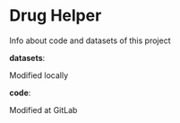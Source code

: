 # Drug Helper

Info about code and datasets of this project

**datasets**:


Modified locally

**code**:

Modified at GitLab
